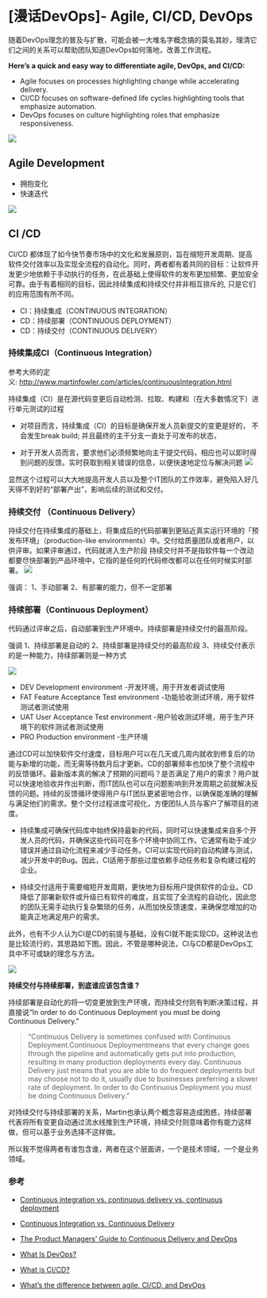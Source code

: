 # [漫话DevOps]- Agile, CI/CD, DevOps

随着DevOps理念的普及与扩散，可能会被一大堆名字概念搞的莫名其妙，理清它们之间的关系可以帮助团队知道DevOps如何落地，改善工作流程。

**Here’s a quick and easy way to differentiate agile, DevOps, and CI/CD:**

- Agile focuses on processes highlighting change while accelerating delivery.
- CI/CD focuses on software-defined life cycles highlighting tools that emphasize automation.
- DevOps focuses on culture highlighting roles that emphasize responsiveness.

![](https://gitee.com/owen2016/pic-hub/raw/master/pics/20201020224951.png)

## Agile Development

- 拥抱变化
- 快速迭代

![](https://gitee.com/owen2016/pic-hub/raw/master/pics/20201020225036.png)

## CI /CD

CI/CD 都体现了如今快节奏市场中的文化和发展原则，旨在缩短开发周期、提高软件交付效率以及实现全流程的自动化。同时，两者都有着共同的目标：让软件开发更少地依赖于手动执行的任务，在此基础上使得软件的发布更加频繁、更加安全可靠。由于有着相同的目标，因此持续集成和持续交付并非相互排斥的, 只是它们的应用范围有所不同。

- CI：持续集成（CONTINUOUS INTEGRATION）
- CD：持续部署（CONTINUOUS DEPLOYMENT）
- CD：持续交付（CONTINUOUS DELIVERY）

### 持续集成CI（Continuous Integration）

参考大师的定义: http://www.martinfowler.com/articles/continuousIntegration.html

持续集成（CI）是在源代码变更后自动检测、拉取、构建和（在大多数情况下）进行单元测试的过程

- 对项目而言，持续集成（CI）的目标是确保开发人员新提交的变更是好的， 不会发生break build; 并且最终的主干分支一直处于可发布的状态，

- 对于开发人员而言，要求他们必须频繁地向主干提交代码，相应也可以即时得到问题的反馈。实时获取到相关错误的信息，以便快速地定位与解决问题
![](https://gitee.com/owen2016/pic-hub/raw/master/pics/20201020225142.png)

显然这个过程可以大大地提高开发人员以及整个IT团队的工作效率，避免陷入好几天得不到好的“部署产出”，影响后续的测试和交付。

### 持续交付 （Continuous Delivery）

持续交付在持续集成的基础上，将集成后的代码部署到更贴近真实运行环境的「预发布环境」（production-like environments）中。交付给质量团队或者用户，以供评审。如果评审通过，代码就进入生产阶段 持续交付并不是指软件每一个改动都要尽快部署到产品环境中，它指的是任何的代码修改都可以在任何时候实时部署。
![](https://gitee.com/owen2016/pic-hub/raw/master/pics/20201020225203.png)

强调：
1、手动部署
2、有部署的能力，但不一定部署

### 持续部署（Continuous Deployment）

代码通过评审之后，自动部署到生产环境中。持续部署是持续交付的最高阶段。 

强调
1、持续部署是自动的
2、持续部署是持续交付的最高阶段 
3、持续交付表示的是一种能力，持续部署则是一种方式

![](https://gitee.com/owen2016/pic-hub/raw/master/pics/20201020225227.png)

- DEV Development environment -开发环境，用于开发者调试使用
- FAT Feature Acceptance Test environment  -功能验收测试环境，用于软件测试者测试使用
- UAT User Acceptance Test environment  -用户验收测试环境，用于生产环境下的软件测试者测试使用
- PRO Production environment -生产环境

通过CD可以加快软件交付速度，目标用户可以在几天或几周内就收到修复后的功能与新增的功能，而无需等待数月后才更新。CD的部署频率也加快了整个流程中的反馈循环。最新版本真的解决了预期的问题吗？是否满足了用户的需求？用户就可以快速地验收并作出判断，而IT团队也可以在问题影响到开发周期之前就解决反馈的问题。持续的反馈循环使得用户与IT团队更紧密地合作，以确保能准确的理解与满足他们的需求。整个交付过程进度可视化，方便团队人员与客户了解项目的进度。

- 持续集成可确保代码库中始终保持最新的代码，同时可以快速集成来自多个开发人员的代码，并确保这些代码可在多个环境中协同工作。它通常有助于减少错误并通过自动化流程来减少手动任务。CI可以实现代码的自动构建与测试，减少开发中的Bug。因此，CI适用于那些过度依赖手动任务和复杂构建过程的企业。

- 持续交付适用于需要缩短开发周期，更快地为目标用户提供软件的企业。CD降低了部署新软件或升级已有软件的难度，且实现了全流程的自动化，因此您的团队无需手动执行复杂繁琐的任务，从而加快反馈速度，来确保您增加的功能真正地满足用户的需求。

此外，也有不少人认为CI是CD的前提与基础，没有CI就不能实现CD。这种说法也是比较流行的，其思路如下图。因此，不管是哪种说法，CI与CD都是DevOps工具中不可或缺的理念与方法。

![](https://gitee.com/owen2016/pic-hub/raw/master/pics/20201020225243.png)

**持续交付与持续部署，到底谁应该包含谁 ?**

持续部署是自动化的将一切变更放到生产环境，而持续交付则有判断决策过程，并直接说“In order to do Continuous Deployment you must be doing Continuous Delivery.”

> “Continuous Delivery is sometimes confused with Continuous Deployment.Continuous Deploymentmeans that every change goes through the pipeline and automatically gets put into production, resulting in many production deployments every day. Continuous Delivery just means that you are able to do frequent deployments but may choose not to do it, usually due to businesses preferring a slower rate of deployment. In order to do Continuous Deployment you must be doing Continuous Delivery.”

对持续交付与持续部署的关系，Martin也承认两个概念容易造成困惑，持续部署代表将所有变更自动通过流水线推到生产环境，持续交付则意味着你有能力这样做，但可以基于业务选择不这样做。

所以我不觉得两者有谁包含谁，两者在这个层面讲，一个是技术领域，一个是业务领域。

### 参考

- [Continuous integration vs. continuous delivery vs. continuous deployment](https://www.atlassian.com/continuous-delivery/principles/continuous-integration-vs-delivery-vs-deployment)

- [Continuous Integration vs. Continuous Delivery](https://dzone.com/articles/continuous-integration-vs-continuous-delivery)

- [The Product Managers’ Guide to Continuous Delivery and DevOps](https://www.mindtheproduct.com/what-the-hell-are-ci-cd-and-devops-a-cheatsheet-for-the-rest-of-us/)

- [What Is DevOps?](https://theagileadmin.com/what-is-devops/)

- [What is CI/CD?](https://www.mabl.com/blog/what-is-cicd)

- [What’s the difference between agile, CI/CD, and DevOps](https://www.synopsys.com/blogs/software-security/agile-cicd-devops-difference/)